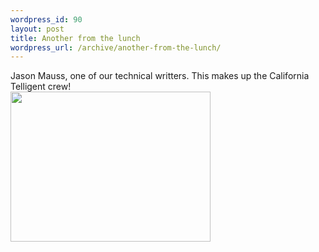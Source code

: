 ```yaml
--- 
wordpress_id: 90
layout: post
title: Another from the lunch
wordpress_url: /archive/another-from-the-lunch/
---
```


Jason Mauss, one of our technical writters. This makes up the California Telligent crew!<br />
<img src="http://test.qgyen.net/attachment/1403.ashx" width="320" height="240" />
         
